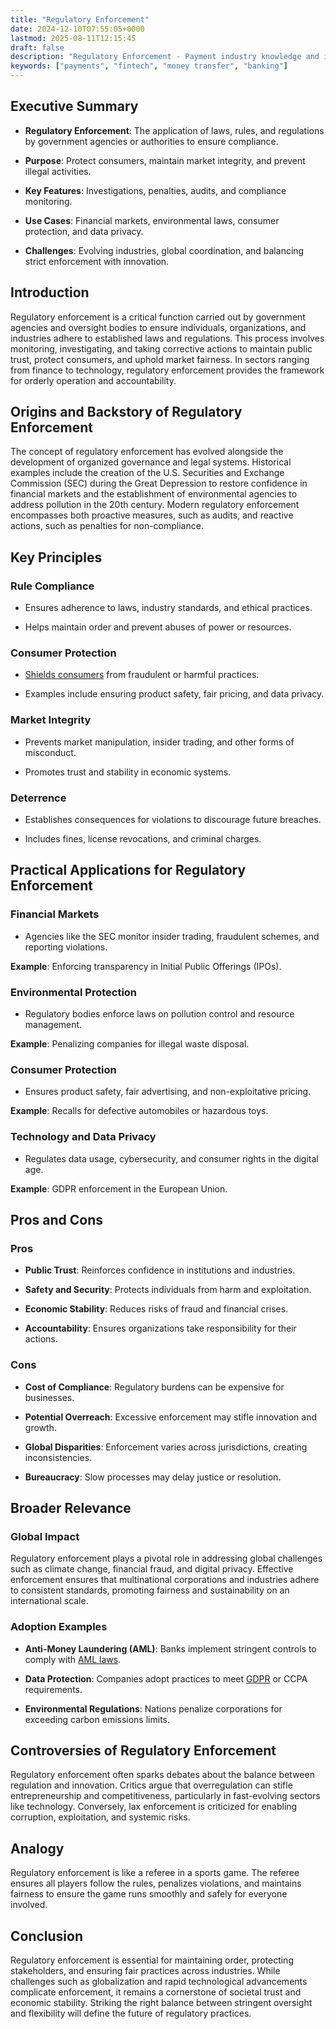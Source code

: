 ```yaml
---
title: "Regulatory Enforcement"
date: 2024-12-10T07:55:05+0000
lastmod: 2025-08-11T12:15:45
draft: false
description: "Regulatory Enforcement - Payment industry knowledge and insights"
keywords: ["payments", "fintech", "money transfer", "banking"]
---
```


## Executive Summary 

- **Regulatory Enforcement**: The application of laws, rules, and regulations by government agencies or authorities to ensure compliance.

- **Purpose**: Protect consumers, maintain market integrity, and prevent illegal activities.

- **Key Features**: Investigations, penalties, audits, and compliance monitoring.

- **Use Cases**: Financial markets, environmental laws, consumer protection, and data privacy.

- **Challenges**: Evolving industries, global coordination, and balancing strict enforcement with innovation.

## Introduction

Regulatory enforcement is a critical function carried out by government agencies and oversight bodies to ensure individuals, organizations, and industries adhere to established laws and regulations. This process involves monitoring, investigating, and taking corrective actions to maintain public trust, protect consumers, and uphold market fairness. In sectors ranging from finance to technology, regulatory enforcement provides the framework for orderly operation and accountability.

## Origins and Backstory of Regulatory Enforcement

The concept of regulatory enforcement has evolved alongside the development of organized governance and legal systems. Historical examples include the creation of the U.S. Securities and Exchange Commission (SEC) during the Great Depression to restore confidence in financial markets and the establishment of environmental agencies to address pollution in the 20th century. Modern regulatory enforcement encompasses both proactive measures, such as audits, and reactive actions, such as penalties for non-compliance.

## Key Principles

### Rule Compliance

- Ensures adherence to laws, industry standards, and ethical practices.

- Helps maintain order and prevent abuses of power or resources.

### Consumer Protection

- [Shields consumers](https://faisalkhanllc.xyz/resources/payments-wiki/c/consumer-financial-protection-bureau-cfpb/) from fraudulent or harmful practices.

- Examples include ensuring product safety, fair pricing, and data privacy.

### Market Integrity

- Prevents market manipulation, insider trading, and other forms of misconduct.

- Promotes trust and stability in economic systems.

### Deterrence

- Establishes consequences for violations to discourage future breaches.

- Includes fines, license revocations, and criminal charges.

## Practical Applications for Regulatory Enforcement

### Financial Markets

- Agencies like the SEC monitor insider trading, fraudulent schemes, and reporting violations.

**Example**: Enforcing transparency in Initial Public Offerings (IPOs).

### Environmental Protection

- Regulatory bodies enforce laws on pollution control and resource management.

**Example**: Penalizing companies for illegal waste disposal.

### Consumer Protection

- Ensures product safety, fair advertising, and non-exploitative pricing.

**Example**: Recalls for defective automobiles or hazardous toys.

### Technology and Data Privacy

- Regulates data usage, cybersecurity, and consumer rights in the digital age.

**Example**: GDPR enforcement in the European Union.

## Pros and Cons

### Pros

- **Public Trust**: Reinforces confidence in institutions and industries.

- **Safety and Security**: Protects individuals from harm and exploitation.

- **Economic Stability**: Reduces risks of fraud and financial crises.

- **Accountability**: Ensures organizations take responsibility for their actions.

### Cons

- **Cost of Compliance**: Regulatory burdens can be expensive for businesses.

- **Potential Overreach**: Excessive enforcement may stifle innovation and growth.

- **Global Disparities**: Enforcement varies across jurisdictions, creating inconsistencies.

- **Bureaucracy**: Slow processes may delay justice or resolution.

## Broader Relevance

### Global Impact

Regulatory enforcement plays a pivotal role in addressing global challenges such as climate change, financial fraud, and digital privacy. Effective enforcement ensures that multinational corporations and industries adhere to consistent standards, promoting fairness and sustainability on an international scale.

### Adoption Examples

- **Anti-Money Laundering (AML)**: Banks implement stringent controls to comply with [AML laws](https://faisalkhanllc.xyz/resources/payments-wiki/a/anti-money-laundering-aml/).

- **Data Protection**: Companies adopt practices to meet [GDPR](https://faisalkhanllc.xyz/resources/payments-wiki/g/general-data-protection-regulation-gdpr/) or CCPA requirements.

- **Environmental Regulations**: Nations penalize corporations for exceeding carbon emissions limits.

## Controversies of  Regulatory Enforcement

Regulatory enforcement often sparks debates about the balance between regulation and innovation. Critics argue that overregulation can stifle entrepreneurship and competitiveness, particularly in fast-evolving sectors like technology. Conversely, lax enforcement is criticized for enabling corruption, exploitation, and systemic risks.

## Analogy

Regulatory enforcement is like a referee in a sports game. The referee ensures all players follow the rules, penalizes violations, and maintains fairness to ensure the game runs smoothly and safely for everyone involved.

## Conclusion

Regulatory enforcement is essential for maintaining order, protecting stakeholders, and ensuring fair practices across industries. While challenges such as globalization and rapid technological advancements complicate enforcement, it remains a cornerstone of societal trust and economic stability. Striking the right balance between stringent oversight and flexibility will define the future of regulatory practices.